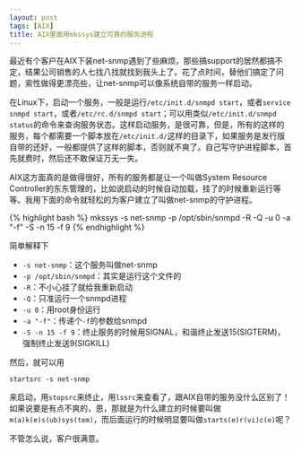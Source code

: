 ```yaml
---
layout: post
tags: [AIX]
title: AIX里面用mkssys建立可靠的服务进程
---
```


最近有个客户在AIX下装net-snmp遇到了些麻烦，那些搞support的居然都搞不定，结果公司销售的人七找八找就找到我头上了。花了点时间，替他们搞定了问题，索性做得更漂亮些，让net-snmp可以像系统自带的服务一样启动。

在Linux下，启动一个服务，一般是运行``/etc/init.d/snmpd start``，或者``service snmpd start``，或者``/etc/rc.d/snmpd start``；可以用类似``/etc/init.d/snmpd status``的命令来查询服务状态。这样启动服务，是很可靠，但是，所有的这样的服务，每个都需要一个脚本放在``/etc/init.d/``这样的目录下，如果服务是发行版自带的还好，一般都提供了这样的脚本，否则就不爽了。自己写守护进程脚本，首先就费时，然后还不敢保证万无一失。

AIX这方面真的是做得很好，所有的服务都是让一个叫做System Resource Controller的东东管理的，比如说启动的时候自动加载，挂了的时候重新运行等等。我用下面的命令就轻松的为客户建立了叫做net-snmp的守护进程。

{% highlight bash %}
    mkssys -s net-snmp -p /opt/sbin/snmpd -R -Q -u 0 -a "-f" -S -n 15 -f 9
{% endhighlight %}

简单解释下

* ``-s net-snmp``：这个服务叫做net-snmp
* ``-p /opt/sbin/snmpd``：其实是运行这个文件的
* ``-R``：不小心挂了就给我重新启动
* ``-Q``：只准运行一个snmpd进程
* ``-u 0``：用root身份运行
* ``-a "-f"``：传递个``-f``的参数给snmpd
* ``-S -n 15 -f 9``：终止服务的时候用SIGNAL，和谐终止发送15(SIGTERM)，强制终止发送9(SIGKILL)

然后，就可以用

    startsrc -s net-snmp

来启动，用``stopsrc``来终止，用``lssrc``来查看了，跟AIX自带的服务没什么区别了！如果说要是有点不爽的，恩，那就是为什么建立的时候要叫做``m(a)k(e)s(ub)sys(tem)``，而后面运行的时候明显要叫做``starts(e)r(vi)c(e)``呢？

不管怎么说，客户很满意。
